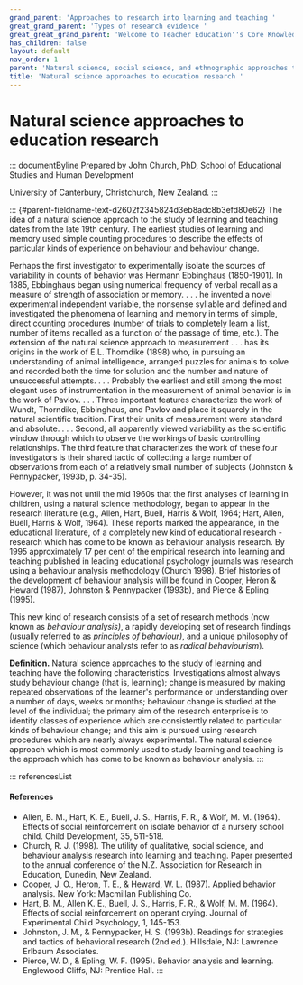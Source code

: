 ```yaml
---
grand_parent: 'Approaches to research into learning and teaching '
great_grand_parent: 'Types of research evidence '
great_great_grand_parent: 'Welcome to Teacher Education''s Core Knowledge and Skills.'
has_children: false
layout: default
nav_order: 1
parent: 'Natural science, social science, and ethnographic approaches to research '
title: 'Natural science approaches to education research '
---
```

# Natural science approaches to education research 


::: documentByline
Prepared by John Church, PhD, School of Educational Studies and Human
Development

University of Canterbury, Christchurch, New Zealand.
:::

::: {#parent-fieldname-text-d2602f2345824d3eb8adc8b3efd80e62}
The idea of a natural science approach to the study of learning and
teaching dates from the late 19th century. The earliest studies of
learning and memory used simple counting procedures to describe the
effects of particular kinds of experience on behaviour and behaviour
change.

Perhaps the first investigator to experimentally isolate the sources of
variability in counts of behavior was Hermann Ebbinghaus (1850-1901). In
1885, Ebbinghaus began using numerical frequency of verbal recall as a
measure of strength of association or memory. . . . he invented a novel
experimental independent variable, the nonsense syllable and defined and
investigated the phenomena of learning and memory in terms of simple,
direct counting procedures (number of trials to completely learn a list,
number of items recalled as a function of the passage of time, etc.).
The extension of the natural science approach to measurement . . . has
its origins in the work of E.L. Thorndike (1898) who, in pursuing an
understanding of animal intelligence, arranged puzzles for animals to
solve and recorded both the time for solution and the number and nature
of unsuccessful attempts. . . . Probably the earliest and still among
the most elegant uses of instrumentation in the measurement of animal
behavior is in the work of Pavlov. . . . Three important features
characterize the work of Wundt, Thorndike, Ebbinghaus, and Pavlov and
place it squarely in the natural scientific tradition. First their units
of measurement were standard and absolute. . . . Second, all apparently
viewed variability as the scientific window through which to observe the
workings of basic controlling relationships. The third feature that
characterizes the work of these four investigators is their shared
tactic of collecting a large number of observations from each of a
relatively small number of subjects (Johnston & Pennypacker, 1993b, p.
34-35).

However, it was not until the mid 1960s that the first analyses of
learning in children, using a natural science methodology, began to
appear in the research literature (e.g., Allen, Hart, Buell, Harris &
Wolf, 1964; Hart, Allen, Buell, Harris & Wolf, 1964). These reports
marked the appearance, in the educational literature, of a completely
new kind of educational research - research which has come to be known
as behaviour analysis research. By 1995 approximately 17 per cent of the
empirical research into learning and teaching published in leading
educational psychology journals was research using a behaviour analysis
methodology (Church 1998). Brief histories of the development of
behaviour analysis will be found in Cooper, Heron & Heward (1987),
Johnston & Pennypacker (1993b), and Pierce & Epling (1995).

This new kind of research consists of a set of research methods (now
known as *behaviour analysis)*, a rapidly developing set of research
findings (usually referred to as *principles of behaviour)*, and a
unique philosophy of science (which behaviour analysts refer to as
*radical behaviourism*).

**Definition.** Natural science approaches to the study of learning and
teaching have the following characteristics. Investigations almost
always study behaviour change (that is, learning); change is measured by
making repeated observations of the learner\'s performance or
understanding over a number of days, weeks or months; behaviour change
is studied at the level of the individual; the primary aim of the
research enterprise is to identify classes of experience which are
consistently related to particular kinds of behaviour change; and this
aim is pursued using research procedures which are nearly always
experimental. The natural science approach which is most commonly used
to study learning and teaching is the approach which has come to be
known as behaviour analysis.
:::

::: referencesList
#### References

-   Allen, B. M., Hart, K. E., Buell, J. S., Harris, F. R., &
    Wolf, M. M. (1964). Effects of social reinforcement on isolate
    behavior of a nursery school child. Child Development, 35, 511-518.
-   Church, R. J. (1998). The utility of qualitative, social science,
    and behaviour analysis research into learning and teaching. Paper
    presented to the annual conference of the N.Z. Association for
    Research in Education, Dunedin, New Zealand.
-   Cooper, J. O., Heron, T. E., & Heward, W. L. (1987). Applied
    behavior analysis. New York: Macmillan Publishing Co.
-   Hart, B. M., Allen K. E., Buell, J. S., Harris, F. R., & Wolf, M. M.
    (1964). Effects of social reinforcement on operant crying. Journal
    of Experimental Child Psychology, 1, 145-153.
-   Johnston, J. M., & Pennypacker, H. S. (1993b). Readings for
    strategies and tactics of behavioral research (2nd ed.). Hillsdale,
    NJ: Lawrence Erlbaum Associates.
-   Pierce, W. D., & Epling, W. F. (1995). Behavior analysis and
    learning. Englewood Cliffs, NJ: Prentice Hall.
:::
